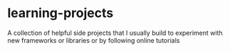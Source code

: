 # learning-projects

A collection of helpful side projects that I usually build to experiment with new frameworks or libraries or by following online tutorials
